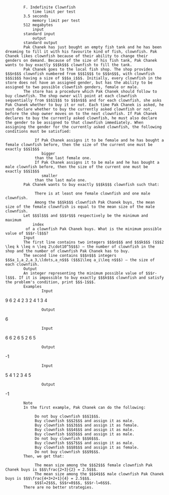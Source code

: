 			F. Indefinite Clownfish
				time limit per test
			3.5 seconds
				memory limit per test
			512 megabytes
				input
			standard input
				output
			standard output
			Pak Chanek has just bought an empty fish tank and he has been dreaming to fill it with his favourite kind of fish, clownfish. Pak Chanek likes clownfish because of their ability to change their genders on demand. Because of the size of his fish tank, Pak Chanek wants to buy exactly $$$k$$$ clownfish to fill the tank.
			Pak Chanek goes to the local fish shop. The shop provides $$$n$$$ clownfish numbered from $$$1$$$ to $$$n$$$, with clownfish $$$i$$$ having a size of $$$a_i$$$. Initially, every clownfish in the store does not have an assigned gender, but has the ability to be assigned to two possible clownfish genders, female or male.
			The store has a procedure which Pak Chanek should follow to buy clownfish. The shop owner will point at each clownfish sequentially from $$$1$$$ to $$$n$$$ and for each clownfish, she asks Pak Chanek whether to buy it or not. Each time Pak Chanek is asked, he must declare whether to buy the currently asked clownfish or not, before the shop owner moves on to the next clownfish. If Pak Chanek declares to buy the currently asked clownfish, he must also declare the gender to be assigned to that clownfish immediately. When assigning the gender for the currently asked clownfish, the following conditions must be satisfied: 
			 
				 If Pak Chanek assigns it to be female and he has bought a female clownfish before, then the size of the current one must be exactly $$$1$$$ 
					bigger
				 than the last female one. 
				 If Pak Chanek assigns it to be male and he has bought a male clownfish before, then the size of the current one must be exactly $$$1$$$ 
					smaller
				 than the last male one. 
			Pak Chanek wants to buy exactly $$$k$$$ clownfish such that: 
			 
				 There is at least one female clownfish and one male clownfish. 
				 Among the $$$k$$$ clownfish Pak Chanek buys, the mean size of the female clownfish is equal to the mean size of the male clownfish. 
			Let $$$l$$$ and $$$r$$$ respectively be the minimum and maximum 
				index
			 of a clownfish Pak Chanek buys. What is the minimum possible value of $$$r-l$$$?
			Input
			The first line contains two integers $$$n$$$ and $$$k$$$ ($$$2 \leq k \leq n \leq 2\cdot10^5$$$) — the number of clownfish in the shop and the number of clownfish Pak Chanek has to buy.
			The second line contains $$$n$$$ integers $$$a_1,a_2,a_3,\ldots,a_n$$$ ($$$1\leq a_i\leq n$$$) — the size of each clownfish.
			Output
			An integer representing the minimum possible value of $$$r-l$$$. If it is impossible to buy exactly $$$k$$$ clownfish and satisfy the problem's condition, print $$$-1$$$.
			Examples
					Input
					
9 6
2 4 2 3 2 4 1 3 4

					Output
					
6

					Input
					
6 6
2 6 5 2 6 5

					Output
					
-1

					Input
					
5 4
1 2 3 4 5

					Output
					
-1

			Note
			In the first example, Pak Chanek can do the following: 
			 
				 Do not buy clownfish $$$1$$$. 
				 Buy clownfish $$$2$$$ and assign it as male. 
				 Buy clownfish $$$3$$$ and assign it as female. 
				 Buy clownfish $$$4$$$ and assign it as male. 
				 Buy clownfish $$$5$$$ and assign it as male. 
				 Do not buy clownfish $$$6$$$. 
				 Buy clownfish $$$7$$$ and assign it as male. 
				 Buy clownfish $$$8$$$ and assign it as female. 
				 Do not buy clownfish $$$9$$$. 
			Then, we get that: 
			 
				 The mean size among the $$$2$$$ female clownfish Pak Chanek buys is $$$\frac{2+3}{2} = 2.5$$$. 
				 The mean size among the $$$4$$$ male clownfish Pak Chanek buys is $$$\frac{4+3+2+1}{4} = 2.5$$$. 
				 $$$l=2$$$, $$$r=8$$$, $$$r-l=6$$$. 
			There are no better strategies.
